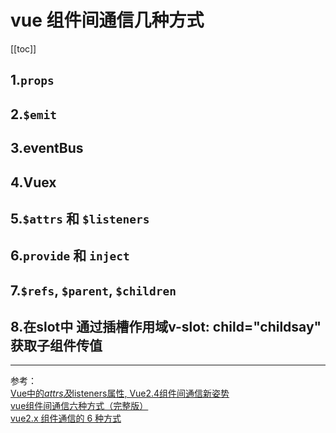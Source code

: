 # vue 组件间通信几种方式

[[toc]]

## 1.`props`
## 2.`$emit`
## 3.eventBus
## 4.Vuex
## 5.`$attrs` 和 `$listeners`
## 6.`provide` 和 `inject`
## 7.`$refs`, `$parent`, `$children`
## 8.在slot中 通过插槽作用域v-slot: child="childsay"  获取子组件传值

<demo column>
  <template slot="html">
    <vue-parent></vue-parent>
  </template>
</demo>

***

参考：  
[Vue中的$attrs及$listeners属性, Vue2.4组件间通信新姿势](https://blog.csdn.net/ForMyQianDuan/article/details/82784915)  
[vue组件间通信六种方式（完整版）](https://juejin.im/post/5cde0b43f265da03867e78d3)  
[vue2.x 组件通信的 6 种方式](https://github.com/dirkhe1051931999/hjBlog/blob/master/blog-vue/lessons/06.md)